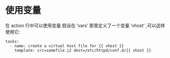 # 使用变量

在 action 行中可以使用变量.假设在 ‘vars’ 那里定义了一个变量 ‘vhost’ ,可以这样使用它:

```纯文本
tasks:
  - name: create a virtual host file for {{ vhost }}
    template: src=somefile.j2 dest=/etc/httpd/conf.d/{{ vhost }}
```
